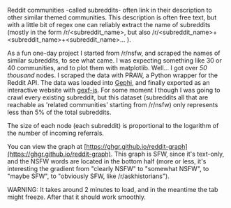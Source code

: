 Reddit communities -called subreddits- often link in their description to other similar themed communities. This description is often free text, but with a little bit of regex one can reliably extract the name of subreddits (mostly in the form /r/<subreddit_name>, but also /r/<subreddit_name>+<subreddit_name>+<subreddit_name>... ).

As a fun one-day project I started from /r/nsfw, and scraped the names of similar subreddits, to see what came. I was expecting something like 30 or 40 communities, and to plot them with matplotlib. Well... I got over *50 thousand* nodes. I scraped the data with PRAW, a Python wrapper for the Reddit API. The data was loaded into [Gephi](https://gephi.org), and finally exported as an interactive website with [gexf-js](https://github.com/raphv/gexf-js). For some moment I though I was going to crawl every existing subreddit, but this dataset (subreddits all that are reachable as 'related communities' starting from /r/nsfw) only represents less than 5% of the total subreddits.

The size of each node (each subreddit) is proportional to the logarithm of the number of incoming referrals.

You can view the graph at [https://ghgr.github.io/reddit-graph](https://ghgr.github.io/reddit-graph). This graph is SFW, since it's text-only, and the NSFW words are located in the bottom half (more or less, it's interesting the gradient from "clearly NSFW" to "somewhat NSFW", to "maybe SFW", to "obviously SFW, like /r/askhistorians").

WARNING: It takes around 2 minutes to load, and in the meantime the tab might freeze. After that it should work smoothly.
